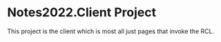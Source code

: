# Notes2022.Client Project

This project is the client which is most all just pages that invoke the RCL. 
